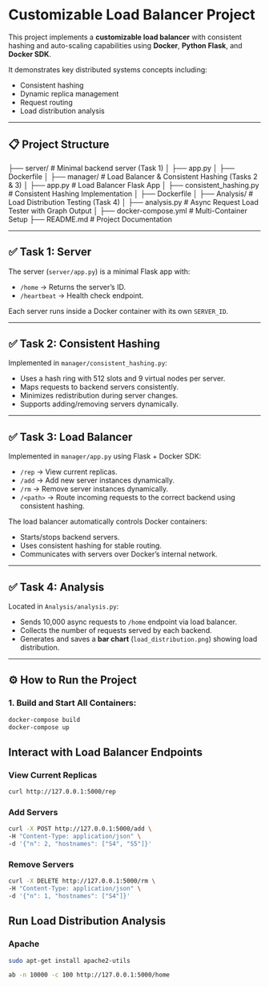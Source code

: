 # Customizable Load Balancer Project

This project implements a **customizable load balancer** with consistent hashing and auto-scaling capabilities using **Docker**, **Python Flask**, and **Docker SDK**.

It demonstrates key distributed systems concepts including:

- Consistent hashing
- Dynamic replica management
- Request routing
- Load distribution analysis

---

## 📋 Project Structure

├── server/ # Minimal backend server (Task 1)
│ ├── app.py
│ ├── Dockerfile
│
├── manager/ # Load Balancer & Consistent Hashing (Tasks 2 & 3)
│ ├── app.py # Load Balancer Flask App
│ ├── consistent_hashing.py # Consistent Hashing Implementation
│ ├── Dockerfile
│
├── Analysis/ # Load Distribution Testing (Task 4)
│ ├── analysis.py # Async Request Load Tester with Graph Output
│
├── docker-compose.yml # Multi-Container Setup
├── README.md # Project Documentation

---

## ✅ Task 1: Server

The server (`server/app.py`) is a minimal Flask app with:

- `/home` → Returns the server’s ID.
- `/heartbeat` → Health check endpoint.

Each server runs inside a Docker container with its own `SERVER_ID`.

---

## ✅ Task 2: Consistent Hashing

Implemented in `manager/consistent_hashing.py`:

- Uses a hash ring with 512 slots and 9 virtual nodes per server.
- Maps requests to backend servers consistently.
- Minimizes redistribution during server changes.
- Supports adding/removing servers dynamically.

---

## ✅ Task 3: Load Balancer

Implemented in `manager/app.py` using Flask + Docker SDK:

- `/rep` → View current replicas.
- `/add` → Add new server instances dynamically.
- `/rm` → Remove server instances dynamically.
- `/<path>` → Route incoming requests to the correct backend using consistent hashing.

The load balancer automatically controls Docker containers:

- Starts/stops backend servers.
- Uses consistent hashing for stable routing.
- Communicates with servers over Docker’s internal network.

---

## ✅ Task 4: Analysis

Located in `Analysis/analysis.py`:

- Sends 10,000 async requests to `/home` endpoint via load balancer.
- Collects the number of requests served by each backend.
- Generates and saves a **bar chart** (`load_distribution.png`) showing load distribution.

---

## ⚙️ How to Run the Project

### 1. Build and Start All Containers:

```bash
docker-compose build
docker-compose up


```

## Interact with Load Balancer Endpoints

### View Current Replicas

```bash
curl http://127.0.0.1:5000/rep

```

### Add Servers

```bash
curl -X POST http://127.0.0.1:5000/add \
-H "Content-Type: application/json" \
-d '{"n": 2, "hostnames": ["S4", "S5"]}'


```

### Remove Servers

```bash
curl -X DELETE http://127.0.0.1:5000/rm \
-H "Content-Type: application/json" \
-d '{"n": 1, "hostnames": ["S4"]}'

```

## Run Load Distribution Analysis

### Apache

```bash
sudo apt-get install apache2-utils

```

```bash
ab -n 10000 -c 100 http://127.0.0.1:5000/home

```
